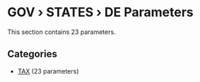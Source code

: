 # GOV › STATES › DE Parameters

This section contains 23 parameters.

## Categories

- [TAX](tax/index.md) (23 parameters)
